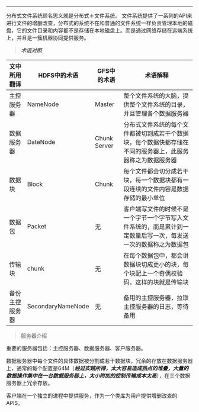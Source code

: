##
***
分布式文件系统顾名思义就是分布式＋文件系统。
文件系统提供了一系列的API来进行文件的增删改查，分布式的系统不在和普通的文件系统一样负责管理本地的磁盘，它的文件目录和内容都不是存储在本地磁盘上。而是通过网络存储在远端系统上，并且是一簇机器协同提供服务。

>***术语对照***

 文中所用翻译|HDFS中的术语|GFS中的术语|术语解释
----|----|---|---
主控服务器|NameNode|Master|整个文件系统的大脑，提供整个文件系统的目录，并且管理各个数据服务器
数据服务器|DateNode|Chunk Server|分布式文件系统的每个文件都被切割成若干个数据块，每个数据快都存储在不同的服务器上，此服务器称之为数据服务器
数据块|Block|Chunk|每个文件都会切分成若干块，每一个数据块都有一段连续的文件内容是数据存储的最小单位
数据包|Packet|无|客户端写文件的时候不是一个字节一个字节写入文件系统的，而是累计到一定数量后写一次，每发送一次的数据称之为数据包
传输块|chunk|无|在每个数据包中，都会讲数据块切成更小的块，每个块配上一个奇偶校验码，这样的块就是传输块
备份主控服务器|SecondaryNameNode|无|备用的主控服务器，拉取主控服务器的日志，等待备用

>服务器介绍

重要的服务器包括：主控服务器、数据服务器、客户服务器。

数据服务器中每个文件的具体数据被分割成若干数据块，冗余的存放在数据服务器上，通常的每个配置是64M（***经过实践所得，太大容易造成热点的堆叠，大量的数据操作集中在一台数据服务器上，太小附加的控制传输成本太高***），在三个数据服务器上冗余存放。

客户端在一个独立的进程中提供服务，作为一个类库为用户提供增删改查的APIS。





